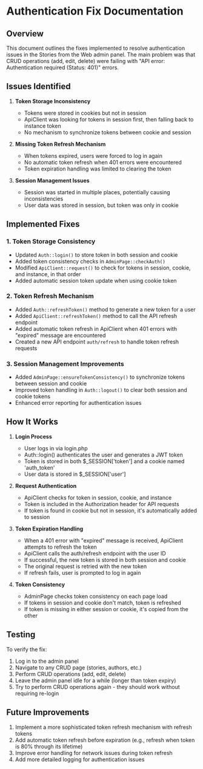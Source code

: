 # Authentication Fix Documentation

## Overview

This document outlines the fixes implemented to resolve authentication issues in the Stories from the Web admin panel. The main problem was that CRUD operations (add, edit, delete) were failing with "API error: Authentication required (Status: 401)" errors.

## Issues Identified

1. **Token Storage Inconsistency**
   - Tokens were stored in cookies but not in session
   - ApiClient was looking for tokens in session first, then falling back to instance token
   - No mechanism to synchronize tokens between cookie and session

2. **Missing Token Refresh Mechanism**
   - When tokens expired, users were forced to log in again
   - No automatic token refresh when 401 errors were encountered
   - Token expiration handling was limited to clearing the token

3. **Session Management Issues**
   - Session was started in multiple places, potentially causing inconsistencies
   - User data was stored in session, but token was only in cookie

## Implemented Fixes

### 1. Token Storage Consistency

- Updated `Auth::login()` to store token in both session and cookie
- Added token consistency checks in `AdminPage::checkAuth()`
- Modified `ApiClient::request()` to check for tokens in session, cookie, and instance, in that order
- Added automatic session token update when using cookie token

### 2. Token Refresh Mechanism

- Added `Auth::refreshToken()` method to generate a new token for a user
- Added `ApiClient::refreshToken()` method to call the API refresh endpoint
- Added automatic token refresh in ApiClient when 401 errors with "expired" message are encountered
- Created a new API endpoint `auth/refresh` to handle token refresh requests

### 3. Session Management Improvements

- Added `AdminPage::ensureTokenConsistency()` to synchronize tokens between session and cookie
- Improved token handling in `Auth::logout()` to clear both session and cookie tokens
- Enhanced error reporting for authentication issues

## How It Works

1. **Login Process**
   - User logs in via login.php
   - Auth::login() authenticates the user and generates a JWT token
   - Token is stored in both $_SESSION['token'] and a cookie named 'auth_token'
   - User data is stored in $_SESSION['user']

2. **Request Authentication**
   - ApiClient checks for token in session, cookie, and instance
   - Token is included in the Authorization header for API requests
   - If token is found in cookie but not in session, it's automatically added to session

3. **Token Expiration Handling**
   - When a 401 error with "expired" message is received, ApiClient attempts to refresh the token
   - ApiClient calls the auth/refresh endpoint with the user ID
   - If successful, the new token is stored in both session and cookie
   - The original request is retried with the new token
   - If refresh fails, user is prompted to log in again

4. **Token Consistency**
   - AdminPage checks token consistency on each page load
   - If tokens in session and cookie don't match, token is refreshed
   - If token is missing in either session or cookie, it's copied from the other

## Testing

To verify the fix:
1. Log in to the admin panel
2. Navigate to any CRUD page (stories, authors, etc.)
3. Perform CRUD operations (add, edit, delete)
4. Leave the admin panel idle for a while (longer than token expiry)
5. Try to perform CRUD operations again - they should work without requiring re-login

## Future Improvements

1. Implement a more sophisticated token refresh mechanism with refresh tokens
2. Add automatic token refresh before expiration (e.g., refresh when token is 80% through its lifetime)
3. Improve error handling for network issues during token refresh
4. Add more detailed logging for authentication issues